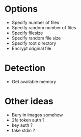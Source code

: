 # Options
* Specify number of files
* Specify random number of files
* Specify filesize
* Specify random file size
* Specify root directory
* Encrypt original file

# Detection
* Get available memory

# Other ideas
* Bury in images somehow
* 2fa token auth ?
* key auth ?
* take stdin ?